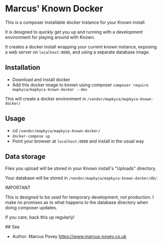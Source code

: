# Marcus' Known Docker

This is a composer installable docker instance for your Known install.

It is designed to _quickly_ get you up and running with a development environment for playing around with Known.

It creates a docker install wrapping your current known instance, exposing a web server on `localhost:8088`, and using a separate database image.

## Installation

* Download and install docker
* Add this docker image to known using composer `composer require mapkyca/mapkyca-known-docker --dev`

This will create a docker environment in `/vendor/mapkyca/mapkyca-known-docker/`

## Usage

* cd `/vendor/mapkyca/mapkyca-known-docker/`
* `docker-compose up`
* Point your browser at `localhost:8088` and install in the usual way

## Data storage 

Files you upload will be stored in your Known install's "Uploads" directory.

Your database will be stored in `/vendor/mapkyca/mapkyca-known-docker/db/`. 

IMPORTANT

This is designed to be used for temporary development, not production. I make no promises as to what happens to the database directory when doing composer updates.

If you care, back this up regularly!

## See

* Author: Marcus Povey https://www.marcus-povey.co.uk

